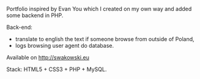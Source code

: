 Portfolio inspired by Evan You which I created on my own way and added some backend in PHP. 

Back-end: 
- translate to english the text if someone browse from outside of Poland,
- logs browsing user agent do database.

Available on http://swakowski.eu 

Stack: HTML5 + CSS3 + PHP + MySQL. 
